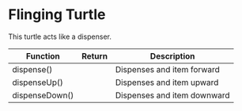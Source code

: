 # Flinging Turtle

This turtle acts like a dispenser.

|Function|Return|Description|
|-|-|-|
|dispense()||Dispenses and item forward|
|dispenseUp()||Dispenses and item upward|
|dispenseDown()||Dispenses and item downward|